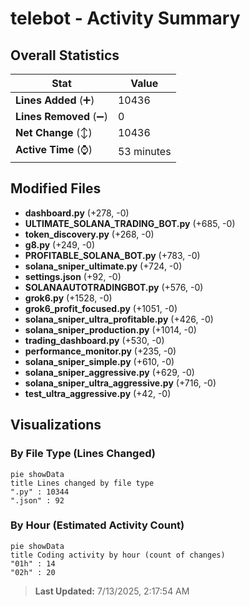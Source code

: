 # telebot - Activity Summary 

## Overall Statistics

| Stat                   | Value                                                             |
| ---------------------- | ----------------------------------------------------------------- |
| **Lines Added** (➕)   | 10436                                          |
| **Lines Removed** (➖) | 0                                        |
| **Net Change** (↕)    | 10436                |
| **Active Time** (⌚)   | 53 minutes |


## Modified Files
- **dashboard.py** (+278, -0)
- **ULTIMATE_SOLANA_TRADING_BOT.py** (+685, -0)
- **token_discovery.py** (+268, -0)
- **g8.py** (+249, -0)
- **PROFITABLE_SOLANA_BOT.py** (+783, -0)
- **solana_sniper_ultimate.py** (+724, -0)
- **settings.json** (+92, -0)
- **SOLANAAUTOTRADINGBOT.py** (+576, -0)
- **grok6.py** (+1528, -0)
- **grok6_profit_focused.py** (+1051, -0)
- **solana_sniper_ultra_profitable.py** (+426, -0)
- **solana_sniper_production.py** (+1014, -0)
- **trading_dashboard.py** (+530, -0)
- **performance_monitor.py** (+235, -0)
- **solana_sniper_simple.py** (+610, -0)
- **solana_sniper_aggressive.py** (+629, -0)
- **solana_sniper_ultra_aggressive.py** (+716, -0)
- **test_ultra_aggressive.py** (+42, -0)

## Visualizations

### By File Type (Lines Changed)

```mermaid
pie showData
title Lines changed by file type
".py" : 10344
".json" : 92
```

### By Hour (Estimated Activity Count)

```mermaid
pie showData
title Coding activity by hour (count of changes)
"01h" : 14
"02h" : 20
```


> **Last Updated:** 7/13/2025, 2:17:54 AM